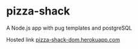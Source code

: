 # pizza-shack
A Node.js app with pug templates and postgreSQL

Hosted link [pizza-shack-dom.herokuapp.com](https://pizza-shack-dom.herokuapp.com/)
